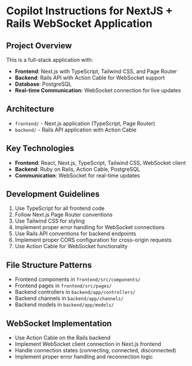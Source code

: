 <!-- Use this file to provide workspace-specific custom instructions to Copilot. For more details, visit https://code.visualstudio.com/docs/copilot/copilot-customization#_use-a-githubcopilotinstructionsmd-file -->

# Copilot Instructions for NextJS + Rails WebSocket Application

## Project Overview
This is a full-stack application with:
- **Frontend**: Next.js with TypeScript, Tailwind CSS, and Page Router
- **Backend**: Rails API with Action Cable for WebSocket support
- **Database**: PostgreSQL
- **Real-time Communication**: WebSocket connection for live updates

## Architecture
- `frontend/` - Next.js application (TypeScript, Page Router)
- `backend/` - Rails API application with Action Cable

## Key Technologies
- **Frontend**: React, Next.js, TypeScript, Tailwind CSS, WebSocket client
- **Backend**: Ruby on Rails, Action Cable, PostgreSQL
- **Communication**: WebSocket for real-time updates

## Development Guidelines
1. Use TypeScript for all frontend code
2. Follow Next.js Page Router conventions
3. Use Tailwind CSS for styling
4. Implement proper error handling for WebSocket connections
5. Use Rails API conventions for backend endpoints
6. Implement proper CORS configuration for cross-origin requests
7. Use Action Cable for WebSocket functionality

## File Structure Patterns
- Frontend components in `frontend/src/components/`
- Frontend pages in `frontend/src/pages/`
- Backend controllers in `backend/app/controllers/`
- Backend channels in `backend/app/channels/`
- Backend models in `backend/app/models/`

## WebSocket Implementation
- Use Action Cable on the Rails backend
- Implement WebSocket client connection in Next.js frontend
- Handle connection states (connecting, connected, disconnected)
- Implement proper error handling and reconnection logic

